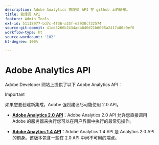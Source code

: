 ```yaml
---
description: Adobe Analytics 管理员 API 在 github 上的链接。
title: 管理员 API
feature: Admin Tools
exl-id: 51118977-bd7c-4f36-a35f-e2930c732574
source-git-commit: 41cd5266b2434ada040d21b6095a2417a80c0ef0
workflow-type: ht
source-wordcount: '102'
ht-degree: 100%

---
```


# Adobe Analytics API

Adobe Developer 网站上提供了以下 Adobe Analytics API：

>[!IMPORTANT]
>
>如果您要创建新集成，Adobe 强烈建议尽可能使用 2.0 API。


* [**Adobe Analytics 2.0 API**](https://developer.adobe.com/analytics-apis/docs/2.0/)：Adobe Analytics 2.0 API 允许您直接调用 Adobe 的服务器来执行您可以在用户界面中执行的最常见操作。

* [**Adobe Anaytics 1.4 API**](https://developer.adobe.com/analytics-apis/docs/1.4/)：Adobe Analytics 1.4 API 是 Analytics 2.0 API 的前身。该版本包含一些在 2.0 API 中尚不可用的端点。
